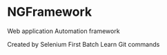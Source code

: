 # NGFramework
Web application Automation framework


Created by Selenium First Batch
Learn Git commands
